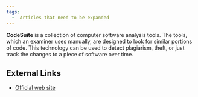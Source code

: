 ```yaml
---
tags:
  -  Articles that need to be expanded 
---
```

**CodeSuite** is a collection of computer software analysis tools. The
tools, which an examiner uses manually, are designed to look for similar
portions of code. This technology can be used to detect plagiarism,
theft, or just track the changes to a piece of software over time.

## External Links

- [Official web site](http://www.safe-corp.biz/)